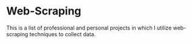 # Web-Scraping
This is a list of professional and personal projects in which I utilize web-scraping techniques to collect data.
